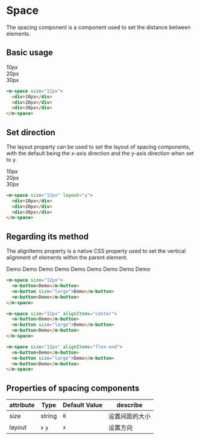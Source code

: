 # Space

The spacing component is a component used to set the distance between elements.

## Basic usage

<m-space size="12px">
  <div>10px</div>
  <div>20px</div>
  <div>30px</div>
</m-space>

```html
<m-space size="12px">
  <div>10px</div>
  <div>20px</div>
  <div>30px</div>
</m-space>
```

## Set direction

The layout property can be used to set the layout of spacing components, with the default being the x-axis direction and the y-axis direction when set to y.
<m-space size="12px" layout="y">

  <div>10px</div>
  <div>20px</div>
  <div>30px</div>
</m-space>

```html
<m-space size="12px" layout="y">
  <div>10px</div>
  <div>20px</div>
  <div>30px</div>
</m-space>
```

## Regarding its method

The alignItems property is a native CSS property used to set the vertical alignment of elements within the parent element.

<m-space size="12px">

<m-space size="12px">
  <m-button>Demo</m-button>
  <m-button size="large">Demo</m-button>
  <m-button>Demo</m-button>
</m-space>

<m-space size="12px" alignItems="center">
  <m-button>Demo</m-button>
  <m-button size="large">Demo</m-button>
  <m-button>Demo</m-button>
</m-space>

<m-space size="12px" alignItems="flex-end">
  <m-button>Demo</m-button>
  <m-button size="large">Demo</m-button>
  <m-button>Demo</m-button>
</m-space>
</m-space>

```html
<m-space size="12px">
  <m-button>Demo</m-button>
  <m-button size="large">Demo</m-button>
  <m-button>Demo</m-button>
</m-space>

<m-space size="12px" alignItems="center">
  <m-button>Demo</m-button>
  <m-button size="large">Demo</m-button>
  <m-button>Demo</m-button>
</m-space>

<m-space size="12px" alignItems="flex-end">
  <m-button>Demo</m-button>
  <m-button size="large">Demo</m-button>
  <m-button>Demo</m-button>
</m-space>
```

## Properties of spacing components

| attribute | Type    | Default Value | describe       |
| --------- | ------- | ------------- | -------------- |
| size      | string  | `0`           | 设置间距的大小 |
| layout    | `x` `y` | `x`           | 设置方向       |

